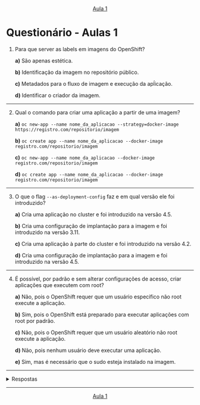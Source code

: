 <p align="center"><a href="../aula01">Aula 1</a>
<br/>

# Questionário - Aulas 1

1. Para que server as labels em imagens do OpenShift?

    **a)** São apenas estética.

    **b)** Identificação da imagem no repositório público.

    **c)** Metadados para o fluxo de imagem e execução da apĺicação.

    **d)** Identificar o criador da imagem.
---
2. Qual o comando para criar uma aplicação a partir de uma imagem?

    **a)** `oc new-app --name nome_da_aplicacao --strategy=docker-image https://registro.com/repositorio/imagem`

    **b)** `oc create app --name nome_da_aplicacao --docker-image registro.com/repositorio/imagem`

    **c)** `oc new-app --name nome_da_aplicacao --docker-image registro.com/repositorio/imagem`

    **d)** `oc create app --name nome_da_aplicacao --docker-image registro.com/repositorio/imagem`
---
3. O que o flag `--as-deployment-config` faz e em qual versão ele foi introduzido?

    **a)** Cria uma aplicação no cluster e foi introduzido na versão 4.5.

    **b)** Cria uma configuração de implantação para a imagem e foi introduzido na versão 3.11.

    **c)** Cria uma aplicação à parte do cluster e foi introduzido na versão 4.2.

    **d)** Cria uma configuração de implantação para a imagem e foi introduzido na versão 4.5.
---
4. É possível, por padrão e sem alterar configurações de acesso, criar aplicações que executem com root?

    **a)** Não, pois o OpenShift requer que um usuário específico não root execute a aplicação.

    **b)** Sim, pois o OpenShift está preparado para executar aplicações com root por padrão.

    **c)** Não, pois o OpenShift requer que um usuário aleatório não root execute a aplicação.

    **d)** Não, pois nenhum usuário deve executar uma aplicação.

    **e)** Sim, mas é necessário que o sudo esteja instalado na imagem.
---

<details> 
  <summary>Respostas</summary>

    1. Resposta: c
    2. Resposta: c
    3. Resposta: d
    4. Resposta: c
</details>

---
<p align="center"><a href="../aula01">Aula 1</a>